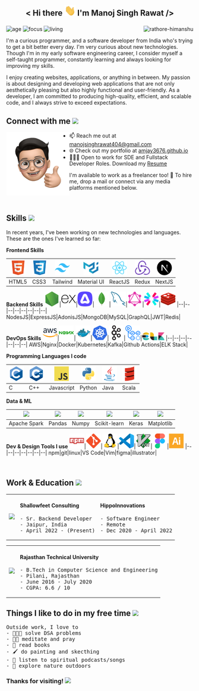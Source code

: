 <!-- <p align="center"> 
    <img width="200" src="https://github.com/rathore-himanshu/rathore-himanshu/tree/main/assets/images/titleMemoji.png"> 
 </p> -->


<h2 align="center"> 
    < Hi there
    <img src = "https://raw.githubusercontent.com/rathore-himanshu/portfolio/main/images/wave.gif" width = 30px>
    I'm Manoj Singh Rawat />
    <p> </p>
</h2>

<img align="right" src="https://komarev.com/ghpvc/?username=rathore-himanshu&label=Profile%20views&color=0e75b6&style=flat" alt="rathore-himanshu" />

![age](https://img.shields.io/badge/age-26-FFC6C2)
![focus](https://img.shields.io/badge/focus-fullstack-FAE9DA)
![living](https://img.shields.io/badge/living-India-C3E0DD)


<p align="left">I'm a curious programmer, and a software developer from India who's trying to get a bit better every day. I'm very curious about new technologies. Though I'm in my early software engineering career, I consider myself a self-taught programmer, constantly learning and always looking for improving my skills.</p>

<p>I enjoy creating websites, applications, or anything in between. My passion is about designing and developing web applications that are not only aesthetically pleasing but also highly functional and user-friendly. As a developer, I am committed to producing high-quality, efficient, and scalable code, and I always strive to exceed expectations.</p>




## Connect with me <img src="https://github.com/rathore-himanshu/rathore-himanshu/tree/main/assets/images/Folded Hands Light Skin Tone.png" width="30">

<img width="170" align="left" src="https://raw.githubusercontent.com/rathore-himanshu/portfolio/main/images/profileThumb.png" />

- 📫 Reach me out at <a href="mailto:manojsinghrawat404@gmail.com" target="_blank">manojsinghrawat404@gmail.com</a>
- 🌐 Check out my portfolio at <a href="https://amjay3676.github.io/mywebsite" target="_blank">amjay3676.github.io</a>
- 🧑🏻‍💻 Open to work for SDE and Fullstack Developer Roles. Download my <a href="" target="blank">Resume</a>

<p>I'm available to work as a freelancer too! 🙂 
    To hire me, drop a mail or connect via any media platforms mentioned below.</p>

<br/>




## Skills <img src="https://github.com/rathore-himanshu/rathore-himanshu/tree/main/assets/images/Rocket.png" width="30">

In recent years, I've been working on new technologies and languages. These are the ones I've learned so far:

**Frontend Skills**

<img title="HTML5" alt="HTML" width="40px" src="https://raw.githubusercontent.com/devicons/devicon/master/icons/html5/html5-original.svg" />|<img title="CSS3" alt="CSS" width="40px" src="https://raw.githubusercontent.com/devicons/devicon/master/icons/css3/css3-original.svg" />|<img title="Tailwind CSS" alt="Tailwind CSS" width="40px" src="https://raw.githubusercontent.com/devicons/devicon/master/icons/tailwindcss/tailwindcss-original.svg" />|<img title="Material UI" alt="Material UI" width="40px" src="https://raw.githubusercontent.com/devicons/devicon/master/icons/materialui/materialui-original.svg" />|<img title="React JS" alt="React JS" width="40px" src="https://github.com/devicons/devicon/blob/master/icons/react/react-original.svg" />|<img title="Redux" alt="Redux" width="40px" src="https://raw.githubusercontent.com/devicons/devicon/master/icons/redux/redux-original.svg" />|<img width="40px" src="https://raw.githubusercontent.com/devicons/devicon/master/icons/nextjs/nextjs-original.svg" />
|--|--|--|--|--|--|--|
HTML5|CSS3|Tailwind|Material UI|ReactJS|Redux|NextJS|

**Backend Skills**
<img width="40px" src="https://raw.githubusercontent.com/devicons/devicon/master/icons/nodejs/nodejs-original.svg" />|<img width="40px" src="https://raw.githubusercontent.com/devicons/devicon/master/icons/express/express-original.svg" />|<img width="40px" src="https://raw.githubusercontent.com/devicons/devicon/master/icons/adonisjs/adonisjs-original.svg" />|<img width="40px" src="https://raw.githubusercontent.com/devicons/devicon/master/icons/mongodb/mongodb-original.svg" />|<img width="40px" src="https://raw.githubusercontent.com/devicons/devicon/master/icons/mysql/mysql-original.svg" />|<img width="40px" src="https://raw.githubusercontent.com/devicons/devicon/master/icons/graphql/graphql-plain.svg" />|<img width="40px" src="https://raw.githubusercontent.com/rathore-himanshu/portfolio/main/images/jwt_logo.svg" />|<img width="40px" src="https://raw.githubusercontent.com/devicons/devicon/master/icons/redis/redis-original.svg"/>
|--|--|--|--|--|--|--|--|
NodesJS|ExpressJS|AdonisJS|MongoDB|MySQL|GraphQL|JWT|Redis|

**DevOps Skills**
<img width="40px" src="https://raw.githubusercontent.com/devicons/devicon/master/icons/amazonwebservices/amazonwebservices-original-wordmark.svg" />|<img width="40px" src="https://raw.githubusercontent.com/devicons/devicon/master/icons/nginx/nginx-original.svg" />|<img width="40px" src="https://raw.githubusercontent.com/devicons/devicon/master/icons/docker/docker-original.svg" />|<img width="40px" src="https://raw.githubusercontent.com/devicons/devicon/master/icons/kubernetes/kubernetes-original.svg" />|<img width="40px" src="https://raw.githubusercontent.com/devicons/devicon/master/icons/apachekafka/apachekafka-original.svg" />|<img width="40px" src="https://raw.githubusercontent.com/devicons/devicon/master/icons/githubactions/githubactions-original.svg" />|<img width="60px" src="https://github.com/rathore-himanshu/raw-images/blob/main/DevIcons/ELK/ELK.png"/>
|--|--|--|--|--|--|--|
AWS|Nginx|Docker|Kubernetes|Kafka|Github Actions|ELK Stack|

**Programming Languages I code**

<img title="C" alt="C" width="40px" src="https://raw.githubusercontent.com/devicons/devicon/master/icons/c/c-original.svg" />|<img title="C++" alt="C++" width="40px" src="https://raw.githubusercontent.com/devicons/devicon/master/icons/cplusplus/cplusplus-original.svg" />|<img title="JavaScript" alt="JavaScript" width="40px" src="https://raw.githubusercontent.com/devicons/devicon/master/icons/javascript/javascript-original.svg" />|<img title="Python" alt="Python" width="40px" src="https://raw.githubusercontent.com/devicons/devicon/master/icons/python/python-original.svg" />|<img title="Java" alt="Java" width="40px" src="https://raw.githubusercontent.com/devicons/devicon/master/icons/java/java-original.svg" />|<img title="Scala" alt="Scala" width="40px" src="https://raw.githubusercontent.com/devicons/devicon/master/icons/scala/scala-original.svg" />
|--|--|--|--|--|--|
C|C++|Javascript|Python|Java|Scala|


**Data & ML**

<img width="40px" src="https://github.com/rathore-himanshu/rathore-himanshu/tree/main/assets/icons/ApacheSpark.svg" />|<img width="40px" src="https://github.com/rathore-himanshu/rathore-himanshu/tree/main/assets/icons/pandas.svg" />|<img width="40px" src="https://github.com/rathore-himanshu/rathore-himanshu/tree/main/assets/icons/numpy.svg" />|<img width="40px" src="https://github.com/rathore-himanshu/rathore-himanshu/tree/main/assets/icons/Scikit-learn.svg" />|<img width="40px" src="https://github.com/rathore-himanshu/rathore-himanshu/tree/main/assets/icons/Keras.svg" />|<img width="40px" src="https://github.com/rathore-himanshu/rathore-himanshu/tree/main/assets/icons/Matplotlib.svg" />
|--|--|--|--|--|--|
Apache Spark|Pandas|Numpy|Scikit-learn|Keras|Matplotlib|

**Dev & Design Tools I use**
<img width="40px" src="https://raw.githubusercontent.com/devicons/devicon/master/icons/npm/npm-original-wordmark.svg" />|<img width="40px" src="https://raw.githubusercontent.com/devicons/devicon/master/icons/git/git-original.svg" />|<img width="40px" src="https://raw.githubusercontent.com/devicons/devicon/master/icons/linux/linux-original.svg" />|<img width="40px" src="https://raw.githubusercontent.com/devicons/devicon/master/icons/vscode/vscode-original.svg" />|<img width="40px" src="https://raw.githubusercontent.com/devicons/devicon/master/icons/vim/vim-original.svg" />|<img width="40px" src="https://raw.githubusercontent.com/devicons/devicon/master/icons/figma/figma-original.svg" />|<img width="40px" src="https://raw.githubusercontent.com/devicons/devicon/master/icons/illustrator/illustrator-plain.svg" />
|--|--|--|--|--|--|--|
npm|git|linux|VS Code|Vim|figma|illustrator|


<br/>


## Work & Education <img src="https://github.com/rathore-himanshu/rathore-himanshu/tree/main/assets/images/Comet.png" width="30">

<table align="center">
    <tr>
        <td><img src ="https://github.com/rathore-himanshu/rathore-himanshu/tree/main/assets/images/Man Technologist Light Skin Tone.png" width="70" ></td>
        <td>
            <h4>Shallowfeet Consulting</h4>
            <pre>- Sr. Backend Developer 
- Jaipur, India 
- April 2022 - (Present)</pre>
        </td>
        <td>
            <h4>HippoInnovations</h4>
            <pre>- Software Engineer
- Remote
- Dec 2020 - April 2022</pre>

</table>
<table align="center">
    <tr>
        <td>
            <img src="https://github.com/rathore-himanshu/rathore-himanshu/tree/main/assets/images/School.png" width="60">
        </td>
        <td>
            <h4>Rajasthan Technical University</h4>
            <pre>- B.Tech in Computer Science and Engineering
- Pilani, Rajasthan
- June 2016 - July 2020
- CGPA: 6.6 / 10</pre>
        </td>
</table>
  


## Things I like to do in my free time <img src="https://github.com/rathore-himanshu/rathore-himanshu/tree/main/assets/images/T-Rex.png" width="30">
<pre>Outside work, I love to
- 🧑🏻‍💻 solve DSA problems
- 🙏🏻 meditate and pray
- 📖 read books
- 🖌️ do painting and skecthing
- 🎵 listen to spiritual podcasts/songs
- 🌴 explore nature outdoors</pre>


### Thanks for visiting!&nbsp;<img src="https://github.com/rathore-himanshu/rathore-himanshu/tree/main/assets/images/Partying Face.png" width="25">
